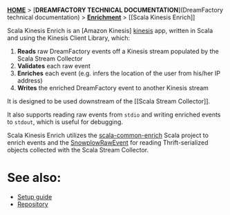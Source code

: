 [**HOME**](Home) > [**DREAMFACTORY TECHNICAL DOCUMENTATION**](DreamFactory technical documentation) > [**Enrichment**](Enrichment) > [[Scala Kinesis Enrich]]

Scala Kinesis Enrich is an [Amazon Kinesis] [kinesis] app, written in Scala and using the Kinesis Client Library, which:

1. **Reads** raw DreamFactory events off a Kinesis stream populated by the Scala Stream Collector
2. **Validates** each raw event
2. **Enriches** each event (e.g. infers the location of the user from his/her IP address)
3. **Writes** the enriched DreamFactory event to another Kinesis stream

It is designed to be used downstream of the [[Scala Stream Collector]].

It also supports reading raw events from `stdio` and writing enriched events to `stdout`, which is useful for debugging.

Scala Kinesis Enrich utilizes the [scala-common-enrich][common-enrich] Scala project to enrich events and the [SnowplowRawEvent][schema] for
reading Thrift-serialized objects collected with the Scala Stream Collector.

# See also:

+ [Setup guide][setup]
+ [Repository][kinesis-enrich]

[kinesis]: http://aws.amazon.com/kinesis/

[common-enrich]: https://github.com/dreamfactorysoftware/dsp-core/tree/master/3-enrich/scala-common-enrich
[schema]: https://github.com/dreamfactorysoftware/dsp-core/blob/feature/scala-rt-coll/2-collectors/thrift-raw-event/src/main/thrift/dreamfactory-raw-event.thrift

[setup]: https://github.com/dreamfactorysoftware/dsp-core/wiki/setting-up-scala-kinesis-enrich
[kinesis-enrich]: https://github.com/dreamfactorysoftware/dsp-core/tree/master/3-enrich/scala-kinesis-enrich
